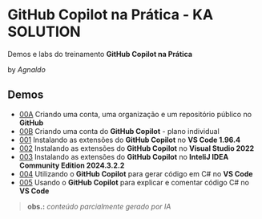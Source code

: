 # GitHub Copilot na Prática - KA SOLUTION  
Demos e labs do treinamento **GitHub Copilot na Prática**

by *Agnaldo*

## Demos

* [00A](000A-GitHub-Criar.md) Criando uma conta, uma organização e um repositório público no **GitHub**
* [00B](000B-GitHubCopilot-Criar.md) Criando uma conta do **GitHub Copilot** - plano individual
* [001](001-VSCode-Instalar.md) Instalando as extensões do **GitHub Copilot** no **VS Code 1.96.4**
* [002](002-VS-Instalar.md) Instalando as extensões do **GitHub Copilot** no **Visual Studio 2022**
* [003](003-IDEA-Instalar.md) Instalando as extensões do **GitHub Copilot** no **InteliJ IDEA Community Edition 2024.3.2.2**
* [004](004-VSCode-Criar.md) Utilizando o **GitHub Copilot** para gerar código em C# no **VS Code**
* [005](005-VSCode-ExplicarComentar.md) Usando o **GitHub Copilot** para explicar e comentar código C# no **VS Code**

> **obs.:** *conteúdo parcialmente gerado por IA*
